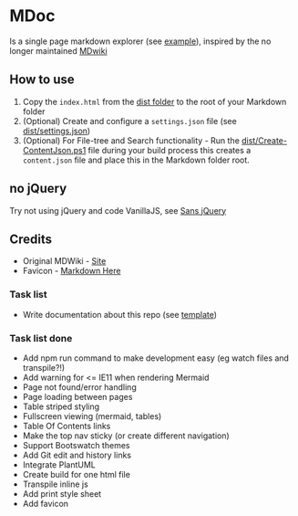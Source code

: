# MDoc
Is a single page markdown explorer (see [example](sample/index.html)), inspired by the no longer maintained [MDwiki](http://dynalon.github.io/mdwiki/#!index.md)


## How to use

1. Copy the `index.html` from the [dist folder](dist/index.html) to the root of your Markdown folder
2. (Optional) Create and configure a `settings.json` file (see [dist/settings.json](dist/settings.json))
3. (Optional) For File-tree and Search functionality - Run the [dist/Create-ContentJson.ps1](dist/Create-ContentJson.ps1) file during your build process this creates a `content.json` file and place this in the Markdown folder root.


## no jQuery
Try not using jQuery and code VanillaJS, see [Sans jQuery](https://gist.github.com/joyrexus/7307312)


## Credits
- Original MDWiki - [Site](http://dynalon.github.io/mdwiki/#!index.md)
- Favicon - [Markdown Here](https://markdown-here.com/)

### Task list
- Write documentation about this repo (see [template](https://gist.github.com/PurpleBooth/109311bb0361f32d87a2))


### Task list done
- Add npm run command to make development easy (eg watch files and transpile?!) 
- Add warning for <= IE11 when rendering Mermaid
- Page not found/error handling
- Page loading between pages
- Table striped styling
- Fullscreen viewing (mermaid, tables)
- Table Of Contents links
- Make the top nav sticky (or create different navigation)
- Support Bootswatch themes
- Add Git edit and history links
- Integrate PlantUML
- Create build for one html file
- Transpile inline js
- Add print style sheet
- Add favicon
